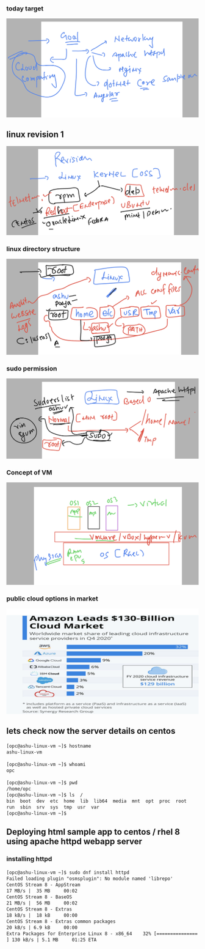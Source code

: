 ### today target 

<img src="tg.png">


## linux revision 1 

<img src="rev1.png">

### linux directory structure 

<img src="rev2.png">

### sudo permission 

<img src="rev3.png">


### Concept of VM 

<img src="vm.png">

### public cloud options in market

<img src="public.png">

## lets check now the server details on centos 

```
[opc@ashu-linux-vm ~]$ hostname
ashu-linux-vm

[opc@ashu-linux-vm ~]$ whoami
opc

[opc@ashu-linux-vm ~]$ pwd
/home/opc
[opc@ashu-linux-vm ~]$ ls  /
bin  boot  dev  etc  home  lib  lib64  media  mnt  opt  proc  root  run  sbin  srv  sys  tmp  usr  var
[opc@ashu-linux-vm ~]$ 

```

## Deploying html sample app to centos / rhel 8 using apache httpd webapp server

### installing httpd 

```
[opc@ashu-linux-vm ~]$ sudo dnf install httpd
Failed loading plugin "osmsplugin": No module named 'librepo'
CentOS Stream 8 - AppStream                                                                               17 MB/s |  35 MB     00:02    
CentOS Stream 8 - BaseOS                                                                                  21 MB/s |  56 MB     00:02    
CentOS Stream 8 - Extras                                                                                  18 kB/s |  18 kB     00:00    
CentOS Stream 8 - Extras common packages                                                                  20 kB/s | 6.9 kB     00:00    
Extra Packages for Enterprise Linux 8 - x86_64    32% [===============                                 ] 130 kB/s | 5.1 MB     01:25 ETA



```




